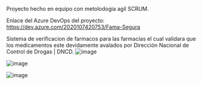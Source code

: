 Proyecto hecho en equipo con metolodogia agil SCRUM.

Enlace del Azure DevOps del proyecto: https://dev.azure.com/2020107420753/Fama-Segura

Sistema de verificacion de farmacos para las farmacias el cual validara que los medicamentos este devidamente avalados por Dirección Nacional de Control de Drogas | DNCD.
![image](https://github.com/user-attachments/assets/3ff8e1c8-6be1-4e3c-96dd-12195ac47c8b)

![image](https://github.com/user-attachments/assets/29da722e-a05f-4c19-9b38-236df54954fd)


![image](https://github.com/user-attachments/assets/98837ce9-48d9-43f1-aa26-5a0c2c273dc0)

